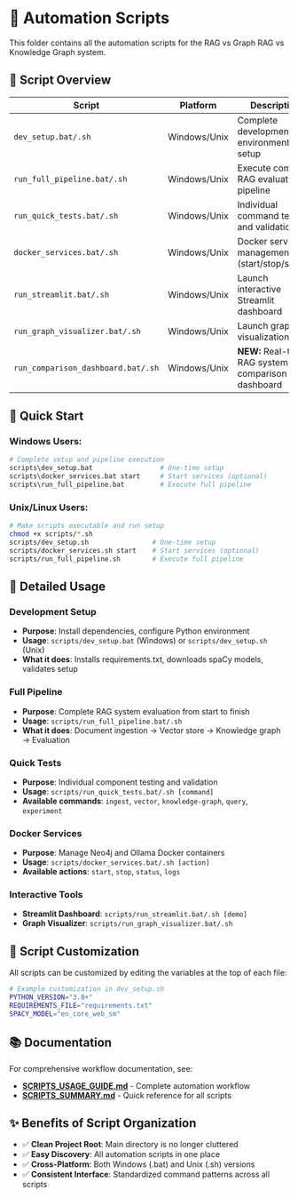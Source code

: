 # 🤖 Automation Scripts

This folder contains all the automation scripts for the RAG vs Graph RAG vs Knowledge Graph system.

## 📁 Script Overview

| Script | Platform | Description |
|--------|----------|-------------|
| `dev_setup.bat/.sh` | Windows/Unix | Complete development environment setup |
| `run_full_pipeline.bat/.sh` | Windows/Unix | Execute complete RAG evaluation pipeline |
| `run_quick_tests.bat/.sh` | Windows/Unix | Individual command testing and validation |
| `docker_services.bat/.sh` | Windows/Unix | Docker service management (start/stop/status) |
| `run_streamlit.bat/.sh` | Windows/Unix | Launch interactive Streamlit dashboard |
| `run_graph_visualizer.bat/.sh` | Windows/Unix | Launch graph visualization tool |
| `run_comparison_dashboard.bat/.sh` | Windows/Unix | **NEW:** Real-time RAG systems comparison dashboard |

## 🚀 Quick Start

### **Windows Users:**
```bash
# Complete setup and pipeline execution
scripts\dev_setup.bat                 # One-time setup
scripts\docker_services.bat start     # Start services (optional)
scripts\run_full_pipeline.bat         # Execute full pipeline
```

### **Unix/Linux Users:**
```bash
# Make scripts executable and run setup
chmod +x scripts/*.sh
scripts/dev_setup.sh                # One-time setup
scripts/docker_services.sh start    # Start services (optional)
scripts/run_full_pipeline.sh        # Execute full pipeline
```

## 📖 Detailed Usage

### **Development Setup**
- **Purpose**: Install dependencies, configure Python environment
- **Usage**: `scripts/dev_setup.bat` (Windows) or `scripts/dev_setup.sh` (Unix)
- **What it does**: Installs requirements.txt, downloads spaCy models, validates setup

### **Full Pipeline**
- **Purpose**: Complete RAG system evaluation from start to finish
- **Usage**: `scripts/run_full_pipeline.bat/.sh`
- **What it does**: Document ingestion → Vector store → Knowledge graph → Evaluation

### **Quick Tests**
- **Purpose**: Individual component testing and validation
- **Usage**: `scripts/run_quick_tests.bat/.sh [command]`
- **Available commands**: `ingest`, `vector`, `knowledge-graph`, `query`, `experiment`

### **Docker Services**
- **Purpose**: Manage Neo4j and Ollama Docker containers
- **Usage**: `scripts/docker_services.bat/.sh [action]`
- **Available actions**: `start`, `stop`, `status`, `logs`

### **Interactive Tools**
- **Streamlit Dashboard**: `scripts/run_streamlit.bat/.sh [demo]`
- **Graph Visualizer**: `scripts/run_graph_visualizer.bat/.sh`

## 🔧 Script Customization

All scripts can be customized by editing the variables at the top of each file:

```bash
# Example customization in dev_setup.sh
PYTHON_VERSION="3.8+"
REQUIREMENTS_FILE="requirements.txt"
SPACY_MODEL="en_core_web_sm"
```

## 📚 Documentation

For comprehensive workflow documentation, see:
- **[SCRIPTS_USAGE_GUIDE.md](../SCRIPTS_USAGE_GUIDE.md)** - Complete automation workflow
- **[SCRIPTS_SUMMARY.md](../SCRIPTS_SUMMARY.md)** - Quick reference for all scripts

## ✨ Benefits of Script Organization

- ✅ **Clean Project Root**: Main directory is no longer cluttered
- ✅ **Easy Discovery**: All automation scripts in one place
- ✅ **Cross-Platform**: Both Windows (.bat) and Unix (.sh) versions
- ✅ **Consistent Interface**: Standardized command patterns across all scripts